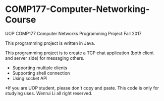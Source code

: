 # COMP177-Computer-Networking-Course
UOP COMP177 Computer Networks Programming Project Fall 2017

This programming project is written in Java.

This programming project is to create a TCP chat application (both client and server side)  for messaging others.
- Supporting multiple clients
- Supporting shell connection
- Using socket API

*If you are UOP student, please don't copy and paste. This code is only for studying uses. Wenrui Li all right reserved.
